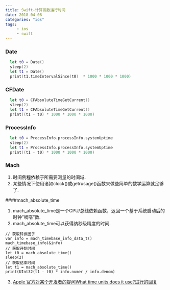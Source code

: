 ```yaml
---
title: Swift-计算函数运行时间
date: 2018-04-08 
categories: "ios"
tags: 
     - ios
     - swift
---
```


### Date

```swift
  let t0 = Date()
  sleep(2)
  let t1 = Date()
  print(t1.timeIntervalSince(t0)  * 1000 * 1000 * 1000)
```

### CFDate

```swift
  let t0 = CFAbsoluteTimeGetCurrent()
  sleep(2)
  let t1 = CFAbsoluteTimeGetCurrent()
  print((t1 - t0) * 1000 * 1000 * 1000)
```

### ProcessInfo

```swift
  let t0 = ProcessInfo.processInfo.systemUptime
  sleep(2)
  let t1 = ProcessInfo.processInfo.systemUptime
  print((t1 - t0) * 1000 * 1000 * 1000)
```

<!--more-->

### Mach 

1. 时间例程依赖于所需要测量的时间域.
2. 某些情况下使用诸如clock()或getrusage()函数来做些简单的数学运算就足够了.

####mach_absolute_time

1. mach_absolute_time是一个CPU/总线依赖函数，返回一个基于系统启动后的时钟”嘀嗒”数.
2. mach_absolute_time可以获得纳秒级精度的时间.

```
// 获取转换因子
var info = mach_timebase_info_data_t()
mach_timebase_info(&info)
// 获取开始时间
let t0 = mach_absolute_time()
sleep(2)
// 获取结束时间
let t1 = mach_absolute_time()
print(UInt32(t1 - t0) * info.numer / info.denom)
```

3. [Apple 官方对某个开发者的提问What time units does it use?进行的回复](https://developer.apple.com/library/content/qa/qa1398/_index.html)